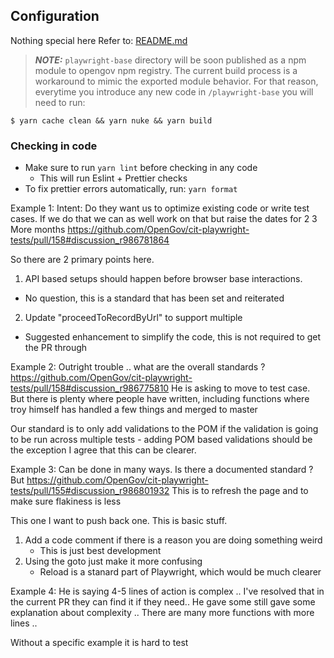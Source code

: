 ## Configuration

Nothing special here Refer to: [README.md](/README.md)

> **_NOTE:_**
> `playwright-base` directory will be soon published as a npm module to opengov npm registry.
> The current build process is a workaround to mimic the exported module behavior.
> For that reason, everytime you introduce any new code in `/playwright-base` you will need to run:

```
$ yarn cache clean && yarn nuke && yarn build
```

### Checking in code
- Make sure to run `yarn lint` before checking in any code
    - This will run Eslint + Prettier checks
- To fix prettier errors automatically, run: `yarn format`




Example 1:
Intent: Do they want us  to optimize existing code or write test cases. If we do that we can as well work on that but raise the dates for 2 3 More months
https://github.com/OpenGov/cit-playwright-tests/pull/158#discussion_r986781864


So there are 2 primary points here.
1. API based setups should happen before browser base interactions.
* No question, this is a standard that has been set and reiterated  
2. Update "proceedToRecordByUrl" to support multiple
* Suggested enhancement to simplify the code, this is not required to get the PR through


Example 2: Outright trouble ..
what are the overall standards ?
https://github.com/OpenGov/cit-playwright-tests/pull/158#discussion_r986775810
He is asking to move to test case. But there is plenty where people have written, including functions where troy himself has handled a few things and merged to master

Our standard is to only add validations to the POM if the validation is going to be run across multiple tests - adding POM based validations should be the exception
I agree that this can be clearer.


Example 3: Can be done in many ways. Is there a documented standard ?
But
https://github.com/OpenGov/cit-playwright-tests/pull/155#discussion_r986801932
This is to refresh the page and to make sure flakiness is less

This one I want to push back one.
This is basic stuff.
1. Add a code comment if there is a reason you are doing something weird 
   * This is just best development
2. Using the goto just make it more confusing
   * Reload is a stanard part of Playwright, which would be much clearer



Example 4:
He is saying 4-5 lines of action is complex .. I've resolved that in the current PR they can find it if they need.. He gave some still gave some explanation about complexity ..
There are many more functions with more lines ..

Without a specific example it is hard to test
